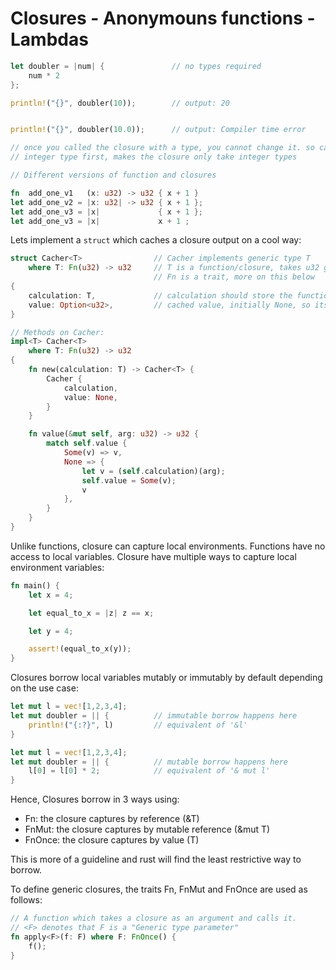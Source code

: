 # Closures - Anonymouns functions - Lambdas

```rust
let doubler = |num| {               // no types required
    num * 2
};

println!("{}", doubler(10));        // output: 20


println!("{}", doubler(10.0));      // output: Compiler time error

// once you called the closure with a type, you cannot change it. so calling it with
// integer type first, makes the closure only take integer types
```

```rust
// Different versions of function and closures

fn  add_one_v1   (x: u32) -> u32 { x + 1 }
let add_one_v2 = |x: u32| -> u32 { x + 1 };
let add_one_v3 = |x|             { x + 1 };
let add_one_v3 = |x|             x + 1 ;
```

Lets implement a `struct` which caches a closure output on a cool way:
```rust
struct Cacher<T>                // Cacher implements generic type T
    where T: Fn(u32) -> u32     // T is a function/closure, takes u32 give out u32
                                // Fn is a trait, more on this below
{
    calculation: T,             // calculation should store the function/closure
    value: Option<u32>,         // cached value, initially None, so its Option type
}

// Methods on Cacher:
impl<T> Cacher<T>
    where T: Fn(u32) -> u32
{
    fn new(calculation: T) -> Cacher<T> {
        Cacher {
            calculation,
            value: None,
        }
    }

    fn value(&mut self, arg: u32) -> u32 {
        match self.value {
            Some(v) => v,
            None => {
                let v = (self.calculation)(arg);
                self.value = Some(v);
                v
            },
        }
    }
}
```

Unlike functions, closure can capture local environments. Functions have no access to local variables. Closure have multiple ways to capture local environment variables:
```rust
fn main() {
    let x = 4;

    let equal_to_x = |z| z == x;

    let y = 4;

    assert!(equal_to_x(y));
}
```

Closures borrow local variables mutably or immutably by default depending on the use case:
```rust
let mut l = vec![1,2,3,4];
let mut doubler = || {          // immutable borrow happens here
    println!("{:?}", l)         // equivalent of '&l'
}
```

```rust
let mut l = vec![1,2,3,4];
let mut doubler = || {          // mutable borrow happens here
    l[0] = l[0] * 2;            // equivalent of '& mut l'
}
```
Hence, Closures borrow in 3 ways using:

- Fn: the closure captures by reference (&T)
- FnMut: the closure captures by mutable reference (&mut T)
- FnOnce: the closure captures by value (T)

This is more of a guideline and rust will find the least restrictive way to borrow.

To define generic closures, the traits Fn, FnMut and FnOnce are used as follows:
```rust
// A function which takes a closure as an argument and calls it.
// <F> denotes that F is a "Generic type parameter"
fn apply<F>(f: F) where F: FnOnce() {
    f();
}
```
